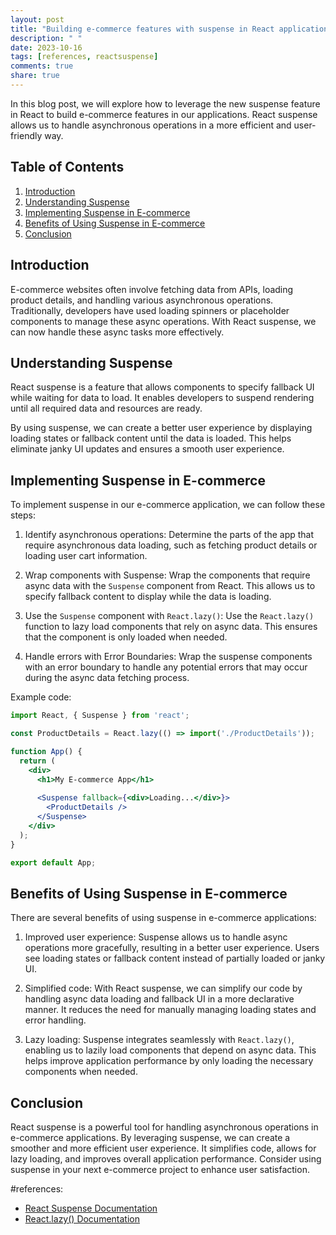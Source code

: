 ```yaml
---
layout: post
title: "Building e-commerce features with suspense in React applications"
description: " "
date: 2023-10-16
tags: [references, reactsuspense]
comments: true
share: true
---
```


In this blog post, we will explore how to leverage the new suspense feature in React to build e-commerce features in our applications. React suspense allows us to handle asynchronous operations in a more efficient and user-friendly way.

## Table of Contents
1. [Introduction](#introduction)
2. [Understanding Suspense](#understanding-suspense)
3. [Implementing Suspense in E-commerce](#implementing-suspense)
4. [Benefits of Using Suspense in E-commerce](#benefits-of-suspense)
5. [Conclusion](#conclusion)

## Introduction <a name="introduction"></a>

E-commerce websites often involve fetching data from APIs, loading product details, and handling various asynchronous operations. Traditionally, developers have used loading spinners or placeholder components to manage these async operations. With React suspense, we can now handle these async tasks more effectively.

## Understanding Suspense <a name="understanding-suspense"></a>

React suspense is a feature that allows components to specify fallback UI while waiting for data to load. It enables developers to suspend rendering until all required data and resources are ready.

By using suspense, we can create a better user experience by displaying loading states or fallback content until the data is loaded. This helps eliminate janky UI updates and ensures a smooth user experience.

## Implementing Suspense in E-commerce <a name="implementing-suspense"></a>

To implement suspense in our e-commerce application, we can follow these steps:

1. Identify asynchronous operations: Determine the parts of the app that require asynchronous data loading, such as fetching product details or loading user cart information.

2. Wrap components with Suspense: Wrap the components that require async data with the `Suspense` component from React. This allows us to specify fallback content to display while the data is loading.

3. Use the `Suspense` component with `React.lazy()`: Use the `React.lazy()` function to lazy load components that rely on async data. This ensures that the component is only loaded when needed.

4. Handle errors with Error Boundaries: Wrap the suspense components with an error boundary to handle any potential errors that may occur during the async data fetching process.

Example code:

```jsx
import React, { Suspense } from 'react';

const ProductDetails = React.lazy(() => import('./ProductDetails'));

function App() {
  return (
    <div>
      <h1>My E-commerce App</h1>
      
      <Suspense fallback={<div>Loading...</div>}>
        <ProductDetails />
      </Suspense>
    </div>
  );
}

export default App;
```

## Benefits of Using Suspense in E-commerce <a name="benefits-of-suspense"></a>

There are several benefits of using suspense in e-commerce applications:

1. Improved user experience: Suspense allows us to handle async operations more gracefully, resulting in a better user experience. Users see loading states or fallback content instead of partially loaded or janky UI.

2. Simplified code: With React suspense, we can simplify our code by handling async data loading and fallback UI in a more declarative manner. It reduces the need for manually managing loading states and error handling.

3. Lazy loading: Suspense integrates seamlessly with `React.lazy()`, enabling us to lazily load components that depend on async data. This helps improve application performance by only loading the necessary components when needed.

## Conclusion <a name="conclusion"></a>

React suspense is a powerful tool for handling asynchronous operations in e-commerce applications. By leveraging suspense, we can create a smoother and more efficient user experience. It simplifies code, allows for lazy loading, and improves overall application performance. Consider using suspense in your next e-commerce project to enhance user satisfaction.

#references: 
- [React Suspense Documentation](https://reactjs.org/docs/react-api.html#reactsuspense)
- [React.lazy() Documentation](https://reactjs.org/docs/code-splitting.html#reactlazy)